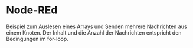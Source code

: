 # Node-REd

Beispiel zum Auslesen eines Arrays und Senden mehrere Nachrichten aus einem Knoten.
Der Inhalt und die Anzahl der Nachrichten entspricht den Bedingungen im for-loop.
